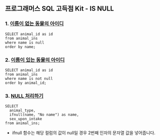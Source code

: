 ## 프로그래머스 SQL 고득점 Kit - IS NULL

### 1. [이름이 없는 동물의 아이디](https://programmers.co.kr/learn/courses/30/lessons/59039)
```
SELECT animal_id as id
from animal_ins
where name is null
order by name;
```

### 2. [이름이 있는 동물의 아이디](https://programmers.co.kr/learn/courses/30/lessons/59407)
```
SELECT animal_id as id
from animal_ins
where name is not null
order by animal_id;
```

### 3. [NULL 처리하기](https://programmers.co.kr/learn/courses/30/lessons/59410)
```
SELECT 
  animal_type, 
  ifnull(name, "No name") as name, 
  sex_upon_intake
from animal_ins;
```
- ifnull 함수는 해당 컬럼의 값이 null일 경우 2번째 인자의 문자열 값을 넣어줍니다.


